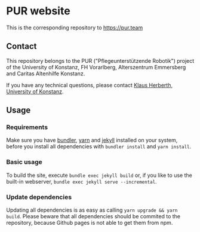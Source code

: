 # PUR website
This is the corresponding repository to https://pur.team

## Contact
This repository belongs to the PUR ("Pflegeunterstützende Robotik") project of
the University of Konstanz, FH Vorarlberg, Alterszentrum Emmersberg and Caritas
Altenhilfe Konstanz.

If you have any technical questions, please contact [Klaus Herberth, University
of Konstanz](mailto:klaus.herberth@uni-konstanz.de).

## Usage
### Requirements
Make sure you have [bundler], [yarn] and [jekyll] installed on your system, before you
install all dependencies with `bundler install` and `yarn install`.

### Basic usage
To build the site, execute `bundle exec jekyll build` or, if you like to use
the built-in webserver, `bundle exec jekyll serve --incremental`.

### Update dependencies
Updating all dependencies is as easy as calling `yarn upgrade && yarn build`.
Please beware that all dependencies should be commited to the repository,
because Github pages is not able to get them from npm.

[bundler]: https://bundler.io
[yarn]: https://yarnpkg.com
[jekyll]: https://jekyllrb.com
